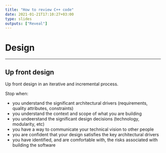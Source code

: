 ```yaml
---
title: "How to review C++ code"
date: 2021-01-21T17:10:27+03:00
type: slides
outputs: ["Reveal"]
---
```

# Design

---
## Up front design

Up front design in an iterative and incremental process.

Stop when:
- you understand the significant architectural drivers (requirements, quality
  attributes, constraints)
- you understand the context and scope of what you are building
- you undeerstand the significant design decisions (technology, modularity, etc)
- you have a way to communicate your technical vision to other people
- you are confident that your design satisfies the key architectural drivers
- you have identified, and are comfortable with, the risks associated with
  building the software

